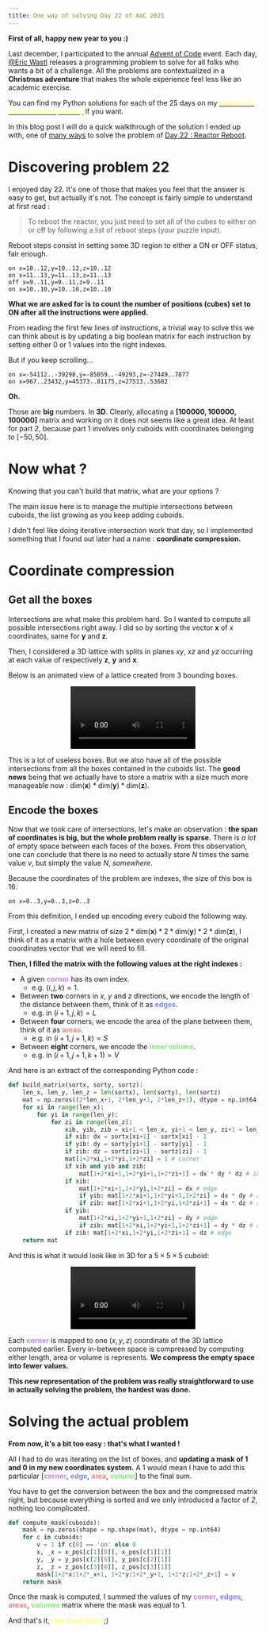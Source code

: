```yaml
---
title: One way of solving Day 22 of AoC 2021
---
```


**First of all, happy new year to you :)**

Last december, I participated to the annual [Advent of Code](https://adventofcode.com/) event. Each day, [@Eric Wastl](https://twitter.com/ericwastl?lang=en) releases a programming problem to solve for all folks who wants a bit of a challenge. All the problems are contextualized in a **Christmas adventure** that makes the whole experience feel less like an academic exercise.

You can find my Python solutions for each of the 25 days on my [<span style="color:#ffff66">advent-of-code Github repository</span>](https://github.com/alelouis/advent-of-code) if you want.

In this blog post I will do a quick walkthrough of the solution I ended up with, one of [many ways](https://www.reddit.com/r/adventofcode/comments/rlxhmg/2021_day_22_solutions/) to solve the problem of [Day 22 : Reactor Reboot](https://adventofcode.com/2021/day/22).

# Discovering problem 22

I enjoyed day 22. It's one of those that makes you feel that the answer is easy to get, but actually it's not. The concept is fairly simple to understand at first read :

> To reboot the reactor, you just need to set all of the cubes to either on or off by following a list of reboot steps (your puzzle input).

Reboot steps consist in setting some 3D region to either a ON or OFF status, fair enough.

```
on x=10..12,y=10..12,z=10..12
on x=11..13,y=11..13,z=11..13
off x=9..11,y=9..11,z=9..11
on x=10..10,y=10..10,z=10..10
```

**What we are asked for is to count the number of positions (cubes) set to ON after all the instructions were applied.**

From reading the first few lines of instructions, a trivial way to solve this we can think about is by updating a big boolean matrix for each instruction by setting either $0$ or $1$ values into the right indexes. 

But if you keep scrolling...

```
on x=-54112..-39298,y=-85059..-49293,z=-27449..7877
on x=967..23432,y=45373..81175,z=27513..53682
```
**Oh.**

Those are **big** numbers. In **3D**. Clearly, allocating a **$[100000, 100000, 100000]$** matrix and working on it does not seems like a great idea. At least for part 2, because part 1 involves only cuboids with coordinates belonging to $[-50, 50]$.

# Now what ?

Knowing that you can't build that matrix, what are your options ?

The main issue here is to manage the multiple intersections between cuboids, the list growing as you keep adding cuboids.

I didn't feel like doing iterative intersection work that day, so I implemented something that I found out later had a name : **coordinate compression.**

# Coordinate compression

## Get all the boxes

Intersections are what make this problem hard. So I wanted to compute all possible intersections right away. I did so by sorting the vector $\mathbf{x}$ of $x$ coordinates, same for $\mathbf{y}$ and $\mathbf{z}$.

Then, I considered a 3D lattice with splits in planes $xy$, $xz$ and $yz$ occurring at each value of respectively $\mathbf{z}$, $\mathbf{y}$ and $\mathbf{x}$. 

Below is an animated view of a lattice created from $3$ bounding boxes.

<div style="text-align:center;">
<video autoplay loop style="margin: 0 auto; width: 50%; max-width: 1000px;">
```
   <source src="../../images/aoc22/grid.webm" type="video/webm" />
```
   </video>
</div>

This is a lot of useless boxes. But we also have all of the possible intersections from all the boxes contained in the cuboids list. The **good news** being that we actually have to store a matrix with a size much more manageable now : $\text{dim}(\mathbf{x}) * \text{dim}(\mathbf{y}) * \text{dim}(\mathbf{z})$.

## Encode the boxes

Now that we took care of intersections, let's make an observation : **the span of coordinates is big, but the whole problem really is sparse.** There is *a lot* of empty space between each faces of the boxes. From this observation, one can conclude that there is no need to actually store $N$ times the same value $v$, but simply the value $N$, *somewhere*.

Because the coordinates of the problem are indexes, the size of this box is $16$.

```
on x=0..3,y=0..3,z=0..3
```

From this definition, I ended up encoding every cuboid the following way. 

First, I created a new matrix of size $2*\text{dim}(\mathbf{x})* 2*\text{dim}(\mathbf{y}) * 2*\text{dim}(\mathbf{z})$, I think of it as a matrix with a hole between every coordinate of the original coordinates vector that we will need to fill.

**Then, I filled the matrix with the following values at the right indexes :**
- A given **<span style="color:#c582e9">corner</span>** has its own index.
    - e.g. $(i, j, k) = 1$.
- Between **two** corners in $x$, $y$ and $z$ directions, we encode the length of the distance between them, think of it as **<span style="color:#8289e9">edges</span>**.
    - e.g. in $(i+1, j, k) = L$
- Between **four** corners, we encode the area of the plane between them, think of it as **<span style="color:#e98282">areas</span>**.
    - e.g. in $(i+1, j+1, k) = S$
- Between **eight** corners, we encode the **<span style="color:#84e982">inner volume**</span>.
    - e.g. in $(i+1, j+1, k+1) = V$

And here is an extract of the corresponding Python code : 
```python
def build_matrix(sortx, sorty, sortz):
    len_x, len_y, len_z = len(sortx), len(sorty), len(sortz)
    mat = np.zeros((2*len_x+1, 2*len_y+1, 2*len_z+1), dtype = np.int64)
    for xi in range(len_x):
        for yi in range(len_y):
            for zi in range(len_z):
                xib, yib, zib = xi+1 < len_x, yi+1 < len_y, zi+1 < len_z
                if xib: dx = sortx[xi+1] - sortx[xi] - 1
                if yib: dy = sorty[yi+1] - sorty[yi] - 1
                if zib: dz = sortz[zi+1] - sortz[zi] - 1
                mat[1+2*xi,1+2*yi,1+2*zi] = 1 # corner
                if xib and yib and zib: 
                    mat[1+2*xi+1,1+2*yi+1,1+2*zi+1] = dx * dy * dz # inner volume
                if xib: 
                    mat[1+2*xi+1,1+2*yi,1+2*zi] = dx # edge
                    if yib: mat[1+2*xi+1,1+2*yi+1,1+2*zi] = dx * dy # area
                    if zib: mat[1+2*xi+1,1+2*yi,1+2*zi+1] = dx * dz # area
                if yib: 
                    mat[1+2*xi,1+2*yi+1,1+2*zi] = dy # edge
                    if zib: mat[1+2*xi,1+2*yi+1,1+2*zi+1] = dy * dz # area
                if zib: mat[1+2*xi,1+2*yi,1+2*zi+1] = dz # edge
    return mat
```

And this is what it would look like in 3D for a $5\times 5\times5$ cuboid:

<div style="text-align:center;">
<video autoplay loop style="margin: 0 auto; width: 50%; max-width: 1000px;">
```
   <source src="../../images/aoc22/encoding.webm" type="video/webm" />
```
   </video>
</div>

 Each **<span style="color:#c582e9">corner</span>** is mapped to one $(x, y, z)$ coordinate of the 3D lattice computed earlier. Every in-between space is compressed by computing either length, area or volume is represents. **We compress the empty space into fewer values.** 

 **This new representation of the problem was really straightforward to use in actually solving the problem, the hardest was done.**

# Solving the actual problem

**From now, it's a bit too easy : that's what I wanted !**

All I had to do was iterating on the list of boxes, and **updating a mask of $1$ and $0$ in my new coordinates system.** A $1$ would mean I have to add this particular [**<span style="color:#c582e9">corner</span>**, **<span style="color:#8289e9">edge</span>**, **<span style="color:#e98282">area</span>**, **<span style="color:#84e982">volume</span>**] to the final sum. 

You have to get the conversion between the box and the compressed matrix right, but because everything is sorted and we only introduced a factor of *2*, nothing too complicated.

```python
def compute_mask(cuboids):
    mask = np.zeros(shape = np.shape(mat), dtype = np.int64)
    for c in cuboids:
        v = 1 if c[0] == 'on' else 0
        x, _x = x_pos[c[1][0]], x_pos[c[1][1]]
        y, _y = y_pos[c[2][0]], y_pos[c[2][1]]
        z, _z = z_pos[c[3][0]], z_pos[c[3][1]]
        mask[1+2*x:1+2*_x+1, 1+2*y:1+2*_y+1, 1+2*z:1+2*_z+1] = v
    return mask
```

Once the mask is computed, I summed the values of my **<span style="color:#c582e9">corner</span>**, **<span style="color:#8289e9">edges</span>**, **<span style="color:#e98282">areas</span>**, **<span style="color:#84e982">volumes</span>** matrix where the mask was equal to 1.

And that's it, **<span style="color:#ffff66">two more stars</span>** ;)